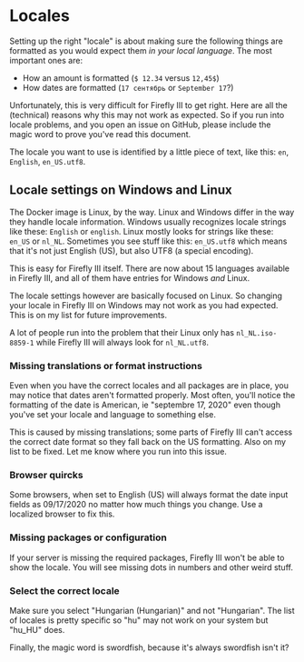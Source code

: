 # Locales

Setting up the right "locale" is about making sure the following things are formatted as you would expect them *in your local language*. The most important ones are:

- How an amount is formatted (`$ 12.34` versus `12,45$`)
- How dates are formatted (`17 сентябрь` or `September 17`?)

Unfortunately, this is very difficult for Firefly III to get right. Here are all the (technical) reasons why this may not work as expected. So if you run into locale problems, and you open an issue on GitHub, please include the magic word to prove you've read this document.

The locale you want to use is identified by a little piece of text, like this: `en`, `English`, `en_US.utf8`.

## Locale settings on Windows and Linux

The Docker image is Linux, by the way. Linux and Windows differ in the way they handle locale information. Windows usually recognizes locale strings like these: `English` or `english`. Linux mostly looks for strings like these: `en_US` or `nl_NL`. Sometimes you see stuff like this: `en_US.utf8` which means that it's not just English (US), but also UTF8 (a special encoding). 

This is easy for Firefly III itself. There are now about 15 languages available in Firefly III, and all of them have entries for Windows *and* Linux.

The locale settings however are basically focused on Linux. So changing your locale in Firefly III on Windows may not work as you had expected. This is on my list for future improvements.

A lot of people run into the problem that their Linux only has `nl_NL.iso-8859-1` while Firefly III will always look for `nl_NL.utf8`.

### Missing translations or format instructions

Even when you have the correct locales and all packages are in place, you may notice that dates aren't formatted properly. Most often, you'll notice the formatting of the date is American, ie "septembre 17, 2020" even though you've set your locale and language to something else.

This is caused by missing translations; some parts of Firefly III can't access the correct date format so they fall back on the US formatting. Also on my list to be fixed. Let me know where you run into this issue.

### Browser quircks

Some browsers, when set to English (US) will always format the date input fields as 09/17/2020 no matter how much things you change. Use a localized browser to fix this.

### Missing packages or configuration

If your server is missing the required packages, Firefly III won't be able to show the locale. You will see missing dots in numbers and other weird stuff.

### Select the correct locale

Make sure you select "Hungarian (Hungarian)" and not "Hungarian". The list of locales is pretty specific so "hu" may not work on your system but "hu_HU" does.

Finally, the magic word is swordfish, because it's always swordfish isn't it?
